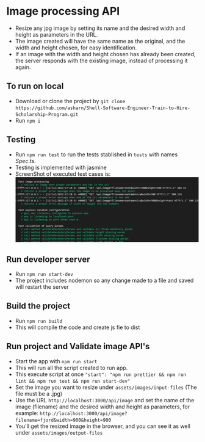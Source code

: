 # Image processing API
- Resize any jpg image by setting its name and the desired width and height as parameters in the URL.
- The image created will have the same name as the original, and the width and height chosen, for easy identification.
- If an image with the width and height chosen has already been created, the server responds with the existing image, instead of processing it again.

## To run on local
- Download or clone the project by ```git clone https://github.com/asharn/Shell-Software-Engineer-Train-to-Hire-Scholarship-Program.git```
- Run ```npm i```

## Testing
- Run ```npm run test``` to run the tests stablished in ```tests``` with names *Spec*.ts.
- Testing is implemented with jasmine
- ScreenShot of executed test cases is: ![TestCase SS](../images/testcase-ss.png)

## Run developer server
- Run ```npm run start-dev```
- The project includes nodemon so any change made to a file and saved will restart the server


## Build the project
- Run ```npm run build```
- This will compile the code and create js fie to dist


## Run project and Validate image API's
- Start the app with ```npm run start```
- This will run all the script created to run app.
- This execute script at once ```"start": "npm run prettier && npm run lint && npm run test && npm run start-dev"```
- Set the image you want to resize under ```assets/images/input-files``` (The file must be a .jpg)
- Use the URL ```http://localhost:3000/api/image``` and set the name of the image (filename) and the desired width and height as parameters, for example: ```http://localhost:3000/api/image?filename=fjord&width=900&height=900```
- You'll get the resized image in the browser, and you can see it as well under ```assets/images/output-files```
